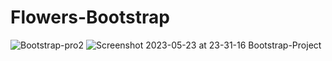 # Flowers-Bootstrap
![Bootstrap-pro2](https://user-images.githubusercontent.com/96956110/164080567-a6a3c997-f564-45a0-8805-a7698fe26f35.png)
![Screenshot 2023-05-23 at 23-31-16 Bootstrap-Project](https://github.com/Sina-Darvish/Flowers-Bootstrap/assets/96956110/de176830-1189-44f9-b0f7-029076efd299)

